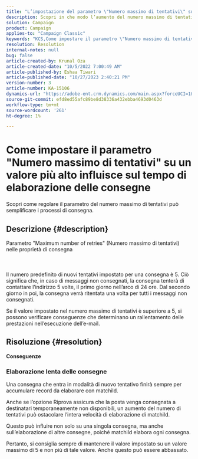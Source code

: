 ```yaml
---
title: "L’impostazione del parametro \"Numero massimo di tentativi\" su un valore più alto influisce sul tempo di elaborazione delle consegne"
description: Scopri in che modo l’aumento del numero massimo di tentativi influisce sui tempi di elaborazione della consegna.
solution: Campaign
product: Campaign
applies-to: "Campaign Classic"
keywords: "KCS,Come impostare il parametro \"Numero massimo di tentativi\" su un valore più alto influisce sul tempo di elaborazione delle consegne"
resolution: Resolution
internal-notes: null
bug: false
article-created-by: Krunal Oza
article-created-date: "10/5/2022 7:00:49 AM"
article-published-by: Eshaa Tiwari
article-published-date: "10/27/2023 2:40:21 PM"
version-number: 3
article-number: KA-15106
dynamics-url: "https://adobe-ent.crm.dynamics.com/main.aspx?forceUCI=1&pagetype=entityrecord&etn=knowledgearticle&id=601fc96c-7b44-ed11-bba2-002248086a27"
source-git-commit: efd8ed55afc89be8d38336a432ebba4693d0463d
workflow-type: tm+mt
source-wordcount: '261'
ht-degree: 1%

---
```


# Come impostare il parametro &quot;Numero massimo di tentativi&quot; su un valore più alto influisce sul tempo di elaborazione delle consegne


Scopri come regolare il parametro del numero massimo di tentativi può semplificare i processi di consegna.

## Descrizione {#description}

Parametro &quot;Maximum number of retries&quot; (Numero massimo di tentativi) nelle proprietà di consegna<br><br><br><br>
Il numero predefinito di nuovi tentativi impostato per una consegna è 5. Ciò significa che, in caso di messaggi non consegnati, la consegna tenterà di contattare l’indirizzo 5 volte, il primo giorno nell’arco di 24 ore. Dal secondo giorno in poi, la consegna verrà ritentata una volta per tutti i messaggi non consegnati.



Se il valore impostato nel numero massimo di tentativi è superiore a 5, si possono verificare conseguenze che determinano un rallentamento delle prestazioni nell’esecuzione dell’e-mail.


## Risoluzione {#resolution}

<b>Conseguenze</b>


### Elaborazione lenta delle consegne



Una consegna che entra in modalità di nuovo tentativo finirà sempre per accumulare record da elaborare con matchild.

Anche se l’opzione Riprova assicura che la posta venga consegnata a destinatari temporaneamente non disponibili, un aumento del numero di tentativi può ostacolare l’intera velocità di elaborazione di matchild.

Questo può influire non solo su una singola consegna, ma anche sull’elaborazione di altre consegne, poiché matchild elabora ogni consegna.



Pertanto, si consiglia sempre di mantenere il valore impostato su un valore massimo di 5 e non più di tale valore. Anche questo può essere abbassato.
